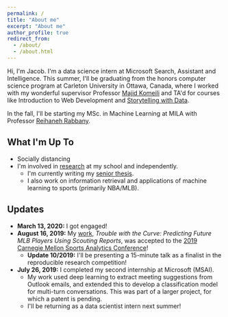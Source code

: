 ```yaml
---
permalink: /
title: "About me"
excerpt: "About me"
author_profile: true
redirect_from: 
  - /about/
  - /about.html
---
```


Hi, I'm Jacob. I'm a data science intern at Microsoft Search, Assistant and Intelligence. This summer, I'll be graduating from the honors computer science program at Carleton University in Ottawa, Canada, where I worked with my wonderful supervisor Professor [Majid Komeili](http://people.scs.carleton.ca/~majidkomeili/) and TA'd for courses like Introduction to Web Development and [Storytelling with Data](http://www.davidmckie.com/professional-skills-data-storytelling-33310-jour-4401-a-2/).

In the fall, I'll be starting my MSc. in Machine Learning at MILA with Professor [Reihaneh Rabbany](http://www.reirab.com/).

## What I'm Up To

* Socially distancing
* I'm involved in [research](/research/) at my school and independently.
  * I'm currently writing my [senior thesis](/research/thesis).
  * I also work on information retrieval and applications of machine learning to sports (primarily NBA/MLB).

## Updates

* <b>March 13, 2020:</b> I got engaged!
* <b>August 16, 2019:</b> My [work](/research/twtc), <i style="font-style: italic">Trouble with the Curve: Predicting Future MLB Players Using Scouting Reports</i>, was accepted to the [2019 Carnegie Mellon Sports Analytics Conference](http://www.stat.cmu.edu/cmsac/)!    
  * <b>Update 10/2019:</b> I'll be presenting a 15-minute talk as a finalist in the reproducible research competition!
* <b>July 26, 2019:</b> I completed my second internship at Microsoft (MSAI). 
  * My work used deep learning to extract meeting suggestions from Outlook emails, and extended this to develop a classification model for multi-turn conversations. This was part of a larger project, for which a patent is pending.
  * I'll be returning as a data scientist intern next summer!
